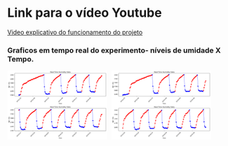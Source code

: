 # Link para o vídeo Youtube

<a href="https://github.com](https://www.youtube.com/watch?v=p4NGQ0QfsMw" target="_blank">Video explicativo do funcionamento do projeto</a>

### Graficos em tempo real do experimento- níveis de umidade X Tempo.

<p>
  <img src="https://github.com/VanderleiDamasceno/IoT_ODS9/blob/main/media/media/grafico1.png?raw=true" style="float: left; margin-right: 10px; width: 45%;" />
  <img src="https://github.com/VanderleiDamasceno/IoT_ODS9/blob/main/media/media/grafico2.png?raw=true" style="float: left; margin-right: 10px; width: 45%;" />
  <img src="https://github.com/VanderleiDamasceno/IoT_ODS9/blob/main/media/media/grafico3.png?raw=true" style="float: left; margin-right: 10px; width: 45%;" />
  <img src="https://github.com/VanderleiDamasceno/IoT_ODS9/blob/main/media/media/grafico4.png?raw=true" style="float: left; margin-right: 10px; width: 45%;" />
</p>


